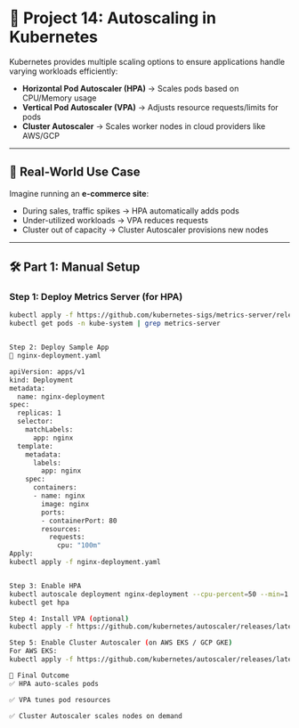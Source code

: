 # 📘 Project 14: Autoscaling in Kubernetes

Kubernetes provides multiple scaling options to ensure applications handle varying workloads efficiently:

- **Horizontal Pod Autoscaler (HPA)** → Scales pods based on CPU/Memory usage  
- **Vertical Pod Autoscaler (VPA)** → Adjusts resource requests/limits for pods  
- **Cluster Autoscaler** → Scales worker nodes in cloud providers like AWS/GCP  

---

## 🔹 Real-World Use Case

Imagine running an **e-commerce site**:  
- During sales, traffic spikes → HPA automatically adds pods  
- Under-utilized workloads → VPA reduces requests  
- Cluster out of capacity → Cluster Autoscaler provisions new nodes  

---

## 🛠️ Part 1: Manual Setup

### Step 1: Deploy Metrics Server (for HPA)

```sh
kubectl apply -f https://github.com/kubernetes-sigs/metrics-server/releases/latest/download/components.yaml
kubectl get pods -n kube-system | grep metrics-server


Step 2: Deploy Sample App
📄 nginx-deployment.yaml

apiVersion: apps/v1
kind: Deployment
metadata:
  name: nginx-deployment
spec:
  replicas: 1
  selector:
    matchLabels:
      app: nginx
  template:
    metadata:
      labels:
        app: nginx
    spec:
      containers:
      - name: nginx
        image: nginx
        ports:
        - containerPort: 80
        resources:
          requests:
            cpu: "100m"
Apply:
kubectl apply -f nginx-deployment.yaml


Step 3: Enable HPA
kubectl autoscale deployment nginx-deployment --cpu-percent=50 --min=1 --max=5
kubectl get hpa

Step 4: Install VPA (optional)
kubectl apply -f https://github.com/kubernetes/autoscaler/releases/latest/download/vertical-pod-autoscaler.yaml

Step 5: Enable Cluster Autoscaler (on AWS EKS / GCP GKE)
For AWS EKS:
kubectl apply -f https://github.com/kubernetes/autoscaler/releases/latest/download/cluster-autoscaler-autodiscover.yaml

🎯 Final Outcome
✅ HPA auto-scales pods

✅ VPA tunes pod resources

✅ Cluster Autoscaler scales nodes on demand
